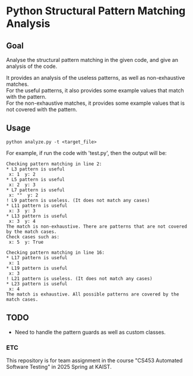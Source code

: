 # Python Structural Pattern Matching Analysis

## Goal

Analyse the structural pattern matching in the given code,
and give an analysis of the code.

It provides an analysis of the useless patterns, as well as non-exhaustive matches.  
For the useful patterns, it also provides some example values that match with the pattern.  
For the non-exhaustive matches, it provides some example values that is not covered with the pattern.

## Usage

```
python analyze.py -t <target_file>
```

For example, if run the code with 'test.py', then the output will be:

```
Checking pattern matching in line 2:
* L3 pattern is useful
 x: 1  y: 2 
* L5 pattern is useful
 x: 2  y: 3 
* L7 pattern is useful
 x: ""  y: 2 
! L9 pattern is useless. (It does not match any cases)
* L11 pattern is useful
 x: 3  y: 3 
* L13 pattern is useful
 x: 3  y: 4 
The match is non-exhaustive. There are patterns that are not covered by the match cases.
Check cases such as:
 x: 5  y: True 

Checking pattern matching in line 16:
* L17 pattern is useful
 x: 1 
* L19 pattern is useful
 x: 3 
! L21 pattern is useless. (It does not match any cases)
* L23 pattern is useful
 x: 4 
The match is exhaustive. All possible patterns are covered by the match cases.
```

## TODO

- Need to handle the pattern guards as well as custom classes.

### ETC

This repository is for team assignment in the course "CS453 Automated Software Testing" in 2025 Spring at KAIST.